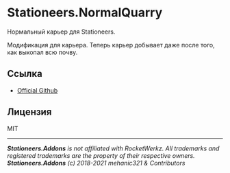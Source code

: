 # Stationeers.NormalQuarry

Нормальный карьер для Stationeers.

Модификация для карьера.
Теперь карьер добывает даже после того, как выкопал всю почву. 

## Ссылка
* [Official Github](https://github.com/mehanic321/Stationeers.NormalQuarry)

## Лицензия
MIT

___
***Stationeers.Addons** is not affiliated with RocketWerkz. All trademarks and registered trademarks are the property of their respective owners.*<br>
***Stationeers.Addons** (c) 2018-2021 mehanic321 & Contributors*

